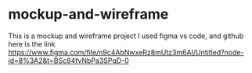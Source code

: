 # mockup-and-wireframe
This is a mockup and wireframe project
I used figma vs code, and github
here is the link https://www.figma.com/file/n9c4AbNwxeRz8mUtz3m6AI/Untitled?node-id=8%3A2&t=BSc84fvNbPa3SPqD-0
